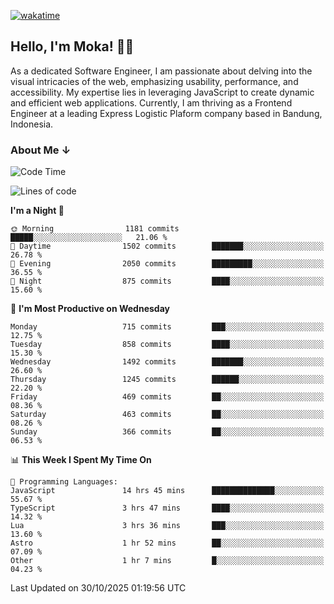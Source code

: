 [![wakatime](https://wakatime.com/badge/user/af9abd23-dba3-4dbe-973c-b045a9417a55.svg?style=social)](https://wakatime.com/@af9abd23-dba3-4dbe-973c-b045a9417a55)
## Hello, I'm Moka! 👋🏼


As a dedicated Software Engineer, I am passionate about delving into the visual intricacies of the web, emphasizing usability, performance, and accessibility. My expertise lies in leveraging JavaScript to create dynamic and efficient web applications. Currently, I am thriving as a Frontend Engineer at a leading Express Logistic Plaform company based in Bandung, Indonesia.

### About Me ↓

<!--START_SECTION:waka-->
![Code Time](http://img.shields.io/badge/Code%20Time-12%2C717%20hrs%206%20mins-blue)

![Lines of code](https://img.shields.io/badge/From%20Hello%20World%20I%27ve%20Written-12.1%20million%20lines%20of%20code-blue)

**I'm a Night 🦉** 

```text
🌞 Morning                1181 commits        █████░░░░░░░░░░░░░░░░░░░░   21.06 % 
🌆 Daytime                1502 commits        ███████░░░░░░░░░░░░░░░░░░   26.78 % 
🌃 Evening                2050 commits        █████████░░░░░░░░░░░░░░░░   36.55 % 
🌙 Night                  875 commits         ████░░░░░░░░░░░░░░░░░░░░░   15.60 % 
```
📅 **I'm Most Productive on Wednesday** 

```text
Monday                   715 commits         ███░░░░░░░░░░░░░░░░░░░░░░   12.75 % 
Tuesday                  858 commits         ████░░░░░░░░░░░░░░░░░░░░░   15.30 % 
Wednesday                1492 commits        ███████░░░░░░░░░░░░░░░░░░   26.60 % 
Thursday                 1245 commits        ██████░░░░░░░░░░░░░░░░░░░   22.20 % 
Friday                   469 commits         ██░░░░░░░░░░░░░░░░░░░░░░░   08.36 % 
Saturday                 463 commits         ██░░░░░░░░░░░░░░░░░░░░░░░   08.26 % 
Sunday                   366 commits         ██░░░░░░░░░░░░░░░░░░░░░░░   06.53 % 
```


📊 **This Week I Spent My Time On** 

```text
💬 Programming Languages: 
JavaScript               14 hrs 45 mins      ██████████████░░░░░░░░░░░   55.67 % 
TypeScript               3 hrs 47 mins       ████░░░░░░░░░░░░░░░░░░░░░   14.32 % 
Lua                      3 hrs 36 mins       ███░░░░░░░░░░░░░░░░░░░░░░   13.60 % 
Astro                    1 hr 52 mins        ██░░░░░░░░░░░░░░░░░░░░░░░   07.09 % 
Other                    1 hr 7 mins         █░░░░░░░░░░░░░░░░░░░░░░░░   04.23 % 
```


 Last Updated on 30/10/2025 01:19:56 UTC
<!--END_SECTION:waka-->
